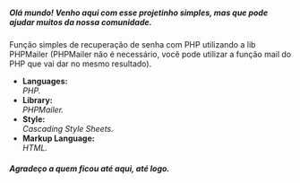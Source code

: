 <h5>Olá mundo! Venho aqui com esse projetinho simples, mas que pode ajudar muitos da nossa comunidade.</h5>
<p>Função simples de recuperação de senha com PHP utilizando a lib PHPMailer (PHPMailer não é necessário, você pode utilizar a função mail do PHP que vai dar no mesmo resultado).</p>



<ul>
<li>
  <strong>Languages: <br /></strong>
  <i>PHP.</i>
 </li>

<li>
  <strong>Library: <br /></strong>
  <i>PHPMailer.</i>
</li>

<li>
  <strong>Style: <br /></strong>
  <i>Cascading Style Sheets.</i>
</li>

<li>
  <strong>Markup Language: <br /></strong>
  <i>HTML.</i>
</li>
</ul>

<h5>Agradeço a quem ficou até aqui, até logo.</h5>

